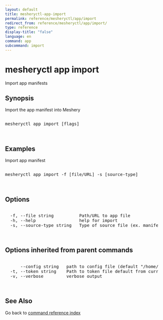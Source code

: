 ```yaml
---
layout: default
title: mesheryctl-app-import
permalink: reference/mesheryctl/app/import
redirect_from: reference/mesheryctl/app/import/
type: reference
display-title: "false"
language: en
command: app
subcommand: import
---
```


# mesheryctl app import

Import app manifests

## Synopsis

Import the app manifest into Meshery

<pre class='codeblock-pre'>
<div class='codeblock'>
mesheryctl app import [flags]

</div>
</pre> 

## Examples

Import app manifest
<pre class='codeblock-pre'>
<div class='codeblock'>
mesheryctl app import -f [file/URL] -s [source-type]

</div>
</pre> 

## Options

<pre class='codeblock-pre'>
<div class='codeblock'>
  -f, --file string          Path/URL to app file
  -h, --help                 help for import
  -s, --source-type string   Type of source file (ex. manifest / compose / helm)

</div>
</pre>

## Options inherited from parent commands

<pre class='codeblock-pre'>
<div class='codeblock'>
      --config string   path to config file (default "/home/runner/.meshery/config.yaml")
  -t, --token string    Path to token file default from current context
  -v, --verbose         verbose output

</div>
</pre>

## See Also

Go back to [command reference index](/reference/mesheryctl/) 
